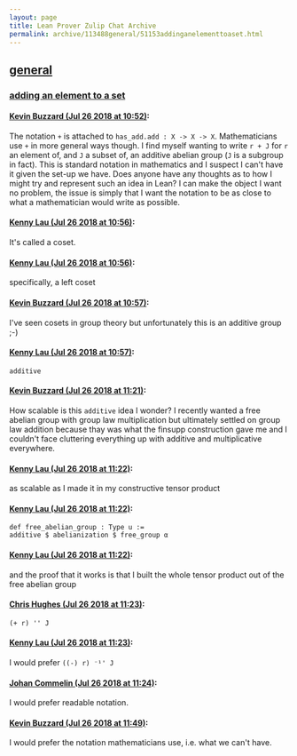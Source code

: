 ```yaml
---
layout: page
title: Lean Prover Zulip Chat Archive 
permalink: archive/113488general/51153addinganelementtoaset.html
---
```


## [general](index.html)
### [adding an element to a set](51153addinganelementtoaset.html)

#### [Kevin Buzzard (Jul 26 2018 at 10:52)](https://leanprover.zulipchat.com/#narrow/stream/113488-general/topic/adding%20an%20element%20to%20a%20set/near/130330334):
The notation `+` is attached to `has_add.add : X -> X -> X`. Mathematicians use `+` in more general ways though. I find myself wanting to write `r + J` for `r` an element of, and `J` a subset of, an additive abelian group (`J` is a subgroup in fact). This is standard notation in mathematics and I suspect I can't have it given the set-up we have. Does anyone have any thoughts as to how I might try and represent such an idea in Lean? I can make the object I want no problem, the issue is simply that I want the notation to be as close to what a mathematician would write as possible.

#### [Kenny Lau (Jul 26 2018 at 10:56)](https://leanprover.zulipchat.com/#narrow/stream/113488-general/topic/adding%20an%20element%20to%20a%20set/near/130330459):
It's called a coset.

#### [Kenny Lau (Jul 26 2018 at 10:56)](https://leanprover.zulipchat.com/#narrow/stream/113488-general/topic/adding%20an%20element%20to%20a%20set/near/130330461):
specifically, a left coset

#### [Kevin Buzzard (Jul 26 2018 at 10:57)](https://leanprover.zulipchat.com/#narrow/stream/113488-general/topic/adding%20an%20element%20to%20a%20set/near/130330474):
I've seen cosets in group theory but unfortunately this is an additive group ;-)

#### [Kenny Lau (Jul 26 2018 at 10:57)](https://leanprover.zulipchat.com/#narrow/stream/113488-general/topic/adding%20an%20element%20to%20a%20set/near/130330478):
`additive`

#### [Kevin Buzzard (Jul 26 2018 at 11:21)](https://leanprover.zulipchat.com/#narrow/stream/113488-general/topic/adding%20an%20element%20to%20a%20set/near/130331527):
How scalable is this `additive` idea I wonder? I recently wanted a free abelian group with group law multiplication but ultimately settled on group law addition because thay was what the finsupp construction gave me and I couldn't face cluttering everything up with additive and multiplicative everywhere.

#### [Kenny Lau (Jul 26 2018 at 11:22)](https://leanprover.zulipchat.com/#narrow/stream/113488-general/topic/adding%20an%20element%20to%20a%20set/near/130331592):
as scalable as I made it in my constructive tensor product

#### [Kenny Lau (Jul 26 2018 at 11:22)](https://leanprover.zulipchat.com/#narrow/stream/113488-general/topic/adding%20an%20element%20to%20a%20set/near/130331599):
```lean
def free_abelian_group : Type u :=
additive $ abelianization $ free_group α
```

#### [Kenny Lau (Jul 26 2018 at 11:22)](https://leanprover.zulipchat.com/#narrow/stream/113488-general/topic/adding%20an%20element%20to%20a%20set/near/130331610):
and the proof that it works is that I built the whole tensor product out of the free abelian group

#### [Chris Hughes (Jul 26 2018 at 11:23)](https://leanprover.zulipchat.com/#narrow/stream/113488-general/topic/adding%20an%20element%20to%20a%20set/near/130331623):
`(+ r) '' J`

#### [Kenny Lau (Jul 26 2018 at 11:23)](https://leanprover.zulipchat.com/#narrow/stream/113488-general/topic/adding%20an%20element%20to%20a%20set/near/130331660):
I would prefer `((-) r) ⁻¹' J`

#### [Johan Commelin (Jul 26 2018 at 11:24)](https://leanprover.zulipchat.com/#narrow/stream/113488-general/topic/adding%20an%20element%20to%20a%20set/near/130331735):
I would prefer readable notation.

#### [Kevin Buzzard (Jul 26 2018 at 11:49)](https://leanprover.zulipchat.com/#narrow/stream/113488-general/topic/adding%20an%20element%20to%20a%20set/near/130332818):
I would prefer the notation mathematicians use, i.e. what we can't have.

